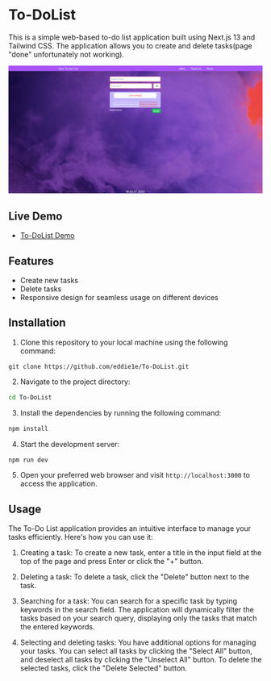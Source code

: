# To-DoList

This is a simple web-based to-do list application built using Next.js 13 and Tailwind CSS. The application allows you to create and delete tasks(page "done" unfortunately not working).

![To-DoList Screenshot](src/app/images/screenshot.jpg)

## Live Demo

- [To-DoList Demo](https://to-do-list-eddie1e.vercel.app/)

## Features

- Create new tasks 
- Delete tasks
- Responsive design for seamless usage on different devices

## Installation

1. Clone this repository to your local machine using the following command:

```bask
git clone https://github.com/eddie1e/To-DoList.git
```

2. Navigate to the project directory:

```bash
cd To-DoList
```

3. Install the dependencies by running the following command:

```bash
npm install
```

4. Start the development server:

```bash
npm run dev
```

5. Open your preferred web browser and visit `http://localhost:3000` to access the application.

## Usage

The To-Do List application provides an intuitive interface to manage your tasks efficiently. Here's how you can use it:

1. Creating a task: To create a new task, enter a title in the input field at the top of the page and press Enter or click the "+" button.

2. Deleting a task: To delete a task, click the "Delete" button next to the task.

3. Searching for a task: You can search for a specific task by typing keywords in the search field. The application will dynamically filter the tasks based on your search query, displaying only the tasks that match the entered keywords.

4. Selecting and deleting tasks: You have additional options for managing your tasks. You can select all tasks by clicking the "Select All" button, and deselect all tasks by clicking the "Unselect All" button. To delete the selected tasks, click the "Delete Selected" button.